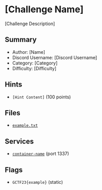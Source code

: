 # [Challenge Name]
[Challenge Description]

## Summary
- Author: [Name]
- Discord Username: [Discord Username]
- Category: [Category]
- Difficulty: [Difficulty]

## Hints
- `[Hint Content]` (100 points)

## Files
- [`example.txt`](dist\example.txt)


## Services
- [`container-name`](service/container-name) (port 1337)


## Flags
- `GCTF23{example}` (static)
